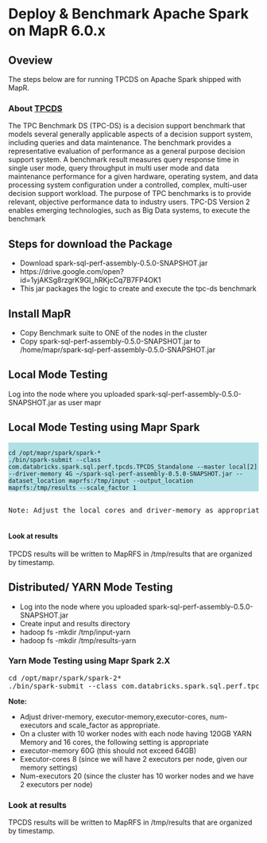 <h1>Deploy & Benchmark Apache Spark on MapR 6.0.x</h1>
<p>
<h2>Oveview </h2>
<p>The steps below are for running TPCDS on Apache Spark shipped with MapR.</p>
<h3>About <a href="http://www.tpc.org/tpcds/">TPCDS</a></h3>
<p>The TPC Benchmark DS (TPC-DS) is a decision support benchmark that models several generally applicable aspects of a decision support system, including queries and data maintenance. The benchmark provides a representative evaluation of performance as a general purpose decision support system. A benchmark result measures query response time in single user mode, query throughput in multi user mode and data maintenance performance for a given hardware, operating system, and data processing system configuration under a controlled, complex, multi-user decision support workload. The purpose of TPC benchmarks is to provide relevant, objective performance data to industry users. TPC-DS Version 2 enables emerging technologies, such as Big Data systems, to execute the benchmark</p>
</p>
<h2>Steps for download the Package</h2>
<ul>
<li>Download spark-sql-perf-assembly-0.5.0-SNAPSHOT.jar</li>
<li>https://drive.google.com/open?id=1yjAKSg8rzgrK9GI_hRKjcCq7B7FP4OK1</li>
<li>This jar packages the logic to create and execute the tpc-ds benchmark</li>
</ul>

<h2>Install MapR</h2>
<p>
<ul>
<li/>Copy Benchmark suite to ONE of the nodes in the cluster
<li/>Copy spark-sql-perf-assembly-0.5.0-SNAPSHOT.jar to /home/mapr/spark-sql-perf-assembly-0.5.0-SNAPSHOT.jar 
</ul>
</p>
<h2>Local Mode Testing</h2>
<p>Log into the node where you uploaded spark-sql-perf-assembly-0.5.0-SNAPSHOT.jar as user mapr</p>

<h2>Local Mode Testing using Mapr Spark</h2> 
<p style="text-align:center;">
<pre>
<code style="background-color:powderblue;display:block;word-wrap=normal">
cd /opt/mapr/spark/spark-*
./bin/spark-submit --class com.databricks.spark.sql.perf.tpcds.TPCDS_Standalone --master local[2] --driver-memory 4G ~/spark-sql-perf-assembly-0.5.0-SNAPSHOT.jar --dataset_location maprfs:/tmp/input --output_location maprfs:/tmp/results --scale_factor 1 
</code>
</pre>
</p>

<p>
	<pre>
Note: Adjust the local cores and driver-memory as appropriate for your server.  Adjust scale_factor as appropriate.  Scale factor of 1 equates to 1G scale
	</pre>
</p>

<h4>Look at results</h4>
TPCDS results will be written to MapRFS in /tmp/results that are organized by timestamp. 


<h2>Distributed/ YARN Mode Testing</h2>
<ul>
<li/>Log into the node where you uploaded spark-sql-perf-assembly-0.5.0-SNAPSHOT.jar
<li/>Create input and results directory
<li/>hadoop fs -mkdir /tmp/input-yarn
<li/>hadoop fs -mkdir /tmp/results-yarn
</ul>

<h3>Yarn Mode Testing using Mapr Spark 2.X</h3>
<pre>
cd /opt/mapr/spark/spark-2*
./bin/spark-submit --class com.databricks.spark.sql.perf.tpcds.TPCDS_Standalone --master yarn --deploy-mode cluster --driver-memory 4G --executor-memory 64G --executor-cores 8 --num-executors 10 ~/spark-sql-perf-assembly-0.5.0-SNAPSHOT.jar --dataset_location maprfs:/tmp/input-yarn --output_location maprfs:/tmp/results-yarn --scale_factor 1000
</pre>


<b>Note:</b> <br/> 
<ul>
<li/>Adjust driver-memory, executor-memory,executor-cores, num-executors and scale_factor as appropriate.  
<li/>On a cluster with 10 worker nodes with each node having 120GB YARN Memory and 16 cores, the following setting is appropriate
<li/>executor-memory 60G (this should not exceed 64GB)
<li/>Executor-cores 8 (since we will have 2 executors per node, given our memory settings)
<li/>Num-executors 20 (since the cluster has 10 worker nodes and we have 2 executors per node)
</ul>

<h3>Look at results</h3>
TPCDS results will be written to MapRFS in /tmp/results that are organized by timestamp. 

	




